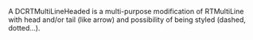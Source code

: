 A DCRTMultiLineHeaded is a multi-purpose modification of RTMultiLine with head and/or tail (like arrow) and possibility of being styled (dashed, dotted...).
